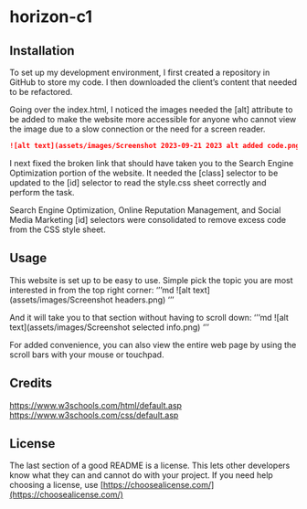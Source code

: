 # horizon-c1

## Installation

To set up my development environment, I first created a repository in GitHub to store my code. I then downloaded the client’s content that needed to be refactored. 

Going over the index.html, I noticed the images needed the [alt] attribute to be added to make the website more accessible for anyone who cannot view the image due to a slow connection or the need for a screen reader.

```md
![alt text](assets/images/Screenshot 2023-09-21 2023 alt added code.png)
```

I next fixed the broken link that should have taken you to the Search Engine Optimization portion of the website. It needed the [class] selector to be updated to the [id] selector to read the style.css sheet correctly and perform the task.

Search Engine Optimization, Online Reputation Management, and Social Media Marketing [id] selectors were consolidated to remove excess code from the CSS style sheet. 

## Usage 

This website is set up to be easy to use. Simple pick the topic you are most interested in from the top right corner:
‘’’md
![alt text](assets/images/Screenshot headers.png)
‘’’

And it will take you to that section without having to scroll down:
‘’’md
![alt text](assets/images/Screenshot selected info.png)
‘’’

For added convenience, you can also view the entire web page by using the scroll bars with your mouse or touchpad.

## Credits

https://www.w3schools.com/html/default.asp 
https://www.w3schools.com/css/default.asp


## License

The last section of a good README is a license. This lets other developers know what they can and cannot do with your project. If you need help choosing a license, use [https://choosealicense.com/](https://choosealicense.com/)

